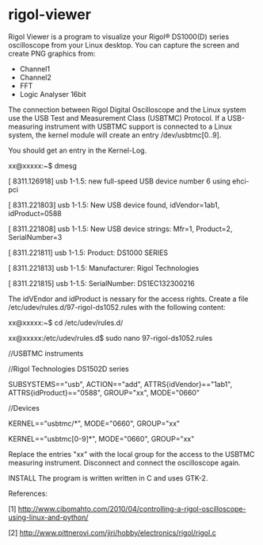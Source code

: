 # rigol-viewer
Rigol Viewer is a program to visualize your Rigol® DS1000(D) series oscilloscope from your Linux desktop. 
You can capture the screen and create PNG graphics from:

-    Channel1
-    Channel2
-    FFT
-    Logic Analyser 16bit


The connection between Rigol Digital Oscilloscope and the Linux system use the USB Test and Measurement Class (USBTMC) Protocol. If a USB-measuring instrument with USBTMC support is connected to a Linux system, the kernel module will create an entry /dev/usbtmc[0..9].

You should get an entry in the Kernel-Log.

xx@xxxxx:~$ dmesg

[ 8311.126918] usb 1-1.5: new full-speed USB device number 6 using ehci-pci

[ 8311.221803] usb 1-1.5: New USB device found, idVendor=1ab1, idProduct=0588

[ 8311.221808] usb 1-1.5: New USB device strings: Mfr=1, Product=2, SerialNumber=3

[ 8311.221811] usb 1-1.5: Product: DS1000 SERIES

[ 8311.221813] usb 1-1.5: Manufacturer: Rigol Technologies

[ 8311.221815] usb 1-1.5: SerialNumber: DS1EC132300216

The idVEndor and idProduct is nessary for the access rights. Create a file /etc/udev/rules.d/97-rigol-ds1052.rules with the following content:

xx@xxxxx:~$ cd /etc/udev/rules.d/

xx@xxxxx:/etc/udev/rules.d$ sudo nano 97-rigol-ds1052.rules


//USBTMC instruments

//Rigol Technologies DS1502D series

SUBSYSTEMS=="usb", ACTION=="add", ATTRS{idVendor}=="1ab1", ATTRS{idProduct}=="0588", GROUP="xx", MODE="0660"

//Devices

KERNEL=="usbtmc/*", MODE="0660", GROUP="xx"

KERNEL=="usbtmc[0-9]*", MODE="0660", GROUP="xx"


Replace the entries "xx" with the local group for the access to the USBTMC measuring instrument. Disconnect and connect the oscilloscope again.

INSTALL
The program is written written in C and uses GTK-2.

References:

[1] http://www.cibomahto.com/2010/04/controlling-a-rigol-oscilloscope-using-linux-and-python/

[2] http://www.pittnerovi.com/jiri/hobby/electronics/rigol/rigol.c
